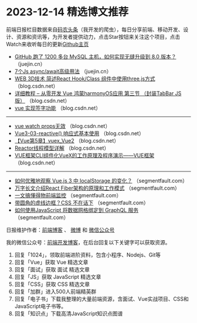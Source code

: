 # 2023-12-14 精选博文推荐

前端日报栏目数据来自[码农头条](http://toutiao.qdkfweb.cn/)（我开发的爬虫），每日分享前端、移动开发、设计、资源和资讯等，为开发者提供动力，点击Star按钮来关注这个项目，点击Watch来收听每日的更新[Github主页](https://github.com/kujian/frontendDaily)
* [GitHub 跑了 1200 多台 MySQL 主机，如何实现无缝升级到 8.0 版本？](https://juejin.cn/post/7311219067201306662) （juejin.cn）
* [7个Js async/await高级用法](https://juejin.cn/post/7311603994928513076) （juejin.cn）
* [WEB 3D技术 简述React Hook/Class 组件中使用three.js方式](https://blog.csdn.net/weixin_45966674/article/details/134979649) （blog.csdn.net）
* [详细教程 &#8211; 从零开发 Vue 鸿蒙harmonyOS应用 第三节 （封装TabBar JS版）](https://blog.csdn.net/qq_41152573/article/details/134952801) （blog.csdn.net）
* [vue 实现签字功能](https://blog.csdn.net/lrbtony/article/details/134975476) （blog.csdn.net）

***
* [vue watch props无效](https://blog.csdn.net/qq_43478653/article/details/134970627) （blog.csdn.net）
* [Vue3-03-reactive() 响应式基本使用](https://blog.csdn.net/qq_39505245/article/details/134933515) （blog.csdn.net）
* [【Vue第5章】vuex_Vue2](https://blog.csdn.net/weixin_43916081/article/details/134948057) （blog.csdn.net）
* [Reactor线程模型详解](https://blog.csdn.net/Linging_24/article/details/134984818) （blog.csdn.net）
* [VUE框架CLI组件化VueX的工作原理及程序演示&#8212;&#8212;VUE框架](https://blog.csdn.net/2201_75960169/article/details/134975533) （blog.csdn.net）

***
* [如何优雅地观察 Vue.js 3 中 localStorage 的变化？](https://segmentfault.com/a/1190000044466661) （segmentfault.com）
* [万字长文介绍React Fiber架构的原理和工作模式](https://segmentfault.com/a/1190000044468085) （segmentfault.com）
* [一文搞懂得物前端监控](https://segmentfault.com/a/1190000044467634) （segmentfault.com）
* [带圆角的虚线边框？CSS 不在话下](https://segmentfault.com/a/1190000044467348) （segmentfault.com）
* [如何使用JavaScript 将数据网格绑定到 GraphQL 服务](https://segmentfault.com/a/1190000044467190) （segmentfault.com）

日报维护作者：[前端博客](https://qdkfweb.cn/) 、 [微博](http://weibo.com/kujian) 和 [微信公众号](https://open.weixin.qq.com/qr/code?username=caibaojian_com)

我的微信公众号：[前端开发博客](https://open.weixin.qq.com/qr/code?username=caibaojian_com)，在后台回复以下关键字可以获取资源。

1. 回复「1024」，领取前端进阶资料，包含小程序、Nodejs、Git等
2. 回复「Vue」获取 Vue 精选文章
3. 回复「面试」获取 面试 精选文章
4. 回复「JS」获取 JavaScript 精选文章
5. 回复「CSS」获取 CSS 精选文章
6. 回复「加群」进入500人前端精英群
7. 回复「电子书」下载我整理的大量前端资源，含面试、Vue实战项目、CSS和JavaScript电子书等。
8. 回复「知识点」下载高清JavaScript知识点图谱